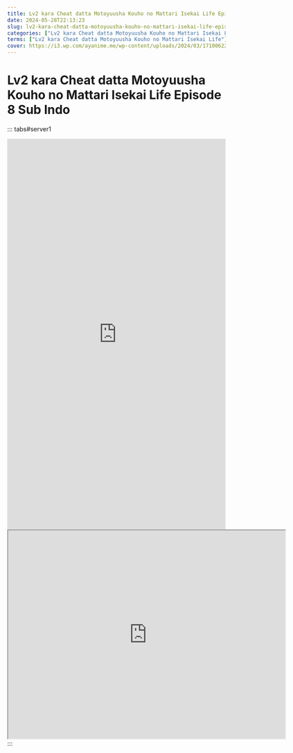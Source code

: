```yaml
---
title: Lv2 kara Cheat datta Motoyuusha Kouho no Mattari Isekai Life Episode 8 Sub Indo
date: 2024-05-28T22:13:23
slug: lv2-kara-cheat-datta-motoyuusha-kouho-no-mattari-isekai-life-episode-8-sub-indo
categories: ["Lv2 kara Cheat datta Motoyuusha Kouho no Mattari Isekai Life"]
terms: ["Lv2 kara Cheat datta Motoyuusha Kouho no Mattari Isekai Life"]
cover: https://i3.wp.com/ayanime.me/wp-content/uploads/2024/03/1710062250-3301-141711.jpg
---
```


# Lv2 kara Cheat datta Motoyuusha Kouho no Mattari Isekai Life Episode 8 Sub Indo
::: tabs#server1
<iframe src="https://play.ayanime.me/include/fluidplayer/fluidplayer.php?VideoSrc1=https%3A%2F%2Fdrive.google.com%2Ffile%2Fd%2F1_TPkLr1zSnSRQGZk9GJTVjn-roJyBcig%2Fpreview&VideoType1=video%2Fmp4&VideoQuality1=480p&VideoSrc2=https%3A%2F%2Fdrive.google.com%2Ffile%2Fd%2F1_TPkLr1zSnSRQGZk9GJTVjn-roJyBcig%2Fpreview&VideoType2=video%2Fmp4&VideoQuality2=720p&VideoSrc3=https%3A%2F%2Fdrive.google.com%2Ffile%2Fd%2F14E5ttbmt5GjKY7MCPMiCFoWDIGK_d5Le%2Fpreview&VideoType3=video%2Fmp4&VideoQuality3=1080p&VideoSrc4=&VideoType4=&VideoQuality4=&VideoPoster=&VideoTrack1=&kind1=&srclang1=&label1=&default1=&VideoTrack2=&kind2=&srclang2=&label2=&default2=&player=fluid+player&server=Drive+API&api=&width=100%25&height=900px" frameborder="0" width="100%" height="900px" allowfullscreen="allowfullscreen" scrolling="no"></iframe>
<iframe src="https://drive.google.com/file/d/14E5ttbmt5GjKY7MCPMiCFoWDIGK_d5Le/preview" width="640" height="480" allow="accelerometer; autoplay; encrypted-media; gyroscope; fullscreen; picture-in-picture" scrolling="no" seamless="" sandbox="allow-same-origin allow-scripts"></iframe>
:::
